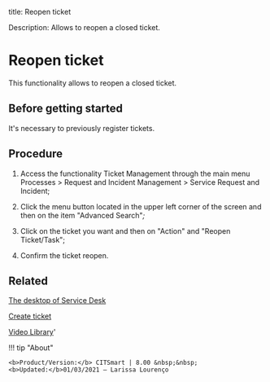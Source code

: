 title: Reopen ticket

Description: Allows to reopen a closed ticket.
# Reopen ticket
This functionality allows to reopen a closed ticket.

Before getting started
--------------------------

It's necessary to previously register tickets.

Procedure
-------------

1.  Access the functionality Ticket Management through the main menu Processes
    \> Request and Incident Management \> Service Request and Incident;

2.  Click the menu button located in the upper left corner of the screen and
    then on the item "Advanced Search"*;*

3.  Click on the ticket you want and then on "Action" and "Reopen Ticket/Task";

4.  Confirm the ticket reopen.

Related
-----------

[The desktop of Service Desk](/en-us/citsmart-platform-8/processes/tickets/use/desktop-of-service-desk.html)

[Create ticket](/en-us/citsmart-platform-8/processes/tickets/use/create-ticket.html)

<i class='fa fa-youtube-play  fa-2x' style='color:#97ce17;vertical-align: middle;'> </i> [Video Library](https://www.youtube.com/playlist?list=PLB5qK2uzf2RNrJnhiXj3dbmgsm9-quhfz)'

!!! tip "About"

    <b>Product/Version:</b> CITSmart | 8.00 &nbsp;&nbsp;
    <b>Updated:</b>01/03/2021 – Larissa Lourenço
